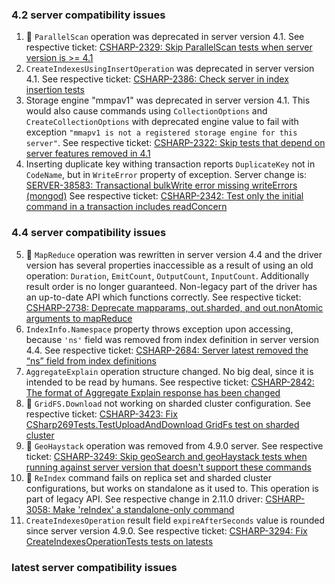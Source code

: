 ### 4.2 server compatibility issues

1. 🦖 `ParallelScan` operation was deprecated in server version 4.1.
See respective ticket: [CSHARP-2329: Skip ParallelScan tests when server version is >= 4.1](https://jira.mongodb.org/browse/CSHARP-2329)
2. `CreateIndexesUsingInsertOperation` was deprecated in server version 4.1.
See respective ticket: [CSHARP-2386: Check server in index insertion tests](https://jira.mongodb.org/browse/CSHARP-2386)
3. Storage engine "mmpav1" was deprecated in server version 4.1. This would also cause commands using `CollectionOptions` and `CreateCollectionOptions` with deprecated engine value to fail with exception `"mmapv1 is not a registered storage engine for this server"`.
See respective ticket: [CSHARP-2322: Skip tests that depend on server features removed in 4.1](https://jira.mongodb.org/browse/CSHARP-2322)
4. Inserting duplicate key withing transaction reports `DuplicateKey` not in `CodeName`, but in `WriteError` property of exception.
Server change is: [SERVER-38583: Transactional bulkWrite error missing writeErrors (mongod)](https://jira.mongodb.org/browse/SERVER-38583)
See respective ticket: [CSHARP-2342: Test only the initial command in a transaction includes readConcern](https://jira.mongodb.org/browse/CSHARP-2342)

### 4.4 server compatibility issues

5. 🦖 `MapReduce` operation was rewritten in server version 4.4 and the driver version has several properties inaccessible as a result of using an old operation: `Duration`, `EmitCount`, `OutputCount`, `InputCount`. Additionally result order is no longer guaranteed. Non-legacy part of the driver has an up-to-date API which functions correctly.
See respective ticket: [CSHARP-2738: Deprecate mapparams, out.sharded, and out.nonAtomic arguments to mapReduce](https://jira.mongodb.org/browse/CSHARP-2738)
6. `IndexInfo.Namespace` property throws exception upon accessing, because `'ns'` field was removed from index definition in server version 4.4.
See respective ticket: [CSHARP-2684: Server latest removed the “ns” field from index definitions](https://jira.mongodb.org/browse/CSHARP-2684)
7. `AggregateExplain` operation structure changed. No big deal, since it is intended to be read by humans.
See respective ticket: [CSHARP-2842: The format of Aggregate Explain response has been changed](https://jira.mongodb.org/browse/CSHARP-2842)
8. 🦖 `GridFS.Download` not working on sharded cluster configuration.
See respective ticket: [CSHARP-3423: Fix CSharp269Tests.TestUploadAndDownload GridFs test on sharded cluster](https://jira.mongodb.org/browse/CSHARP-3423)
9. 🦖 `GeoHaystack` operation was removed from 4.9.0 server.
See respective ticket: [CSHARP-3249: Skip geoSearch and geoHaystack tests when running against server version that doesn't support these commands](https://jira.mongodb.org/browse/CSHARP-3249)
10. 🦖 `ReIndex` command fails on replica set and sharded cluster configurations, but works on standalone as it used to. This operation is part of legacy API. See respective change in 2.11.0 driver: [CSHARP-3058: Make 'reIndex' a standalone-only command](https://jira.mongodb.org/browse/CSHARP-3058)
11. `CreateIndexesOperation` result field `expireAfterSeconds` value is rounded since server version 4.9.0.
See respective ticket: [CSHARP-3294: Fix CreateIndexesOperationTests tests on latests](https://jira.mongodb.org/browse/CSHARP-3294)

### latest server compatibility issues

